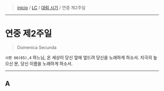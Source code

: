 > [inicio](../../README.md) / [LC](../../LC.md) / [대림 시기](../LH.md) / 연중 제2주일

----

# 연중 제2주일  
> Domenica Secunda  

`시편 66(65),4` 하느님, 온 세상이 당신 앞에 엎드려 당신을 노래하게 하소서. 지극히 높으신 분, 당신 이름을 노래하게 하소서.  

----
## A